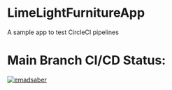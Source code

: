 # LimeLightFurnitureApp
A sample app to test CircleCI pipelines
# Main Branch CI/CD Status:
[![emadsaber](https://circleci.com/gh/emadsaber/LimeLightFurnitureApp.svg?style=svg)]([https://circleci.com/gh/emadsaber/LimeLightFurnitureApp/?branch=main])
